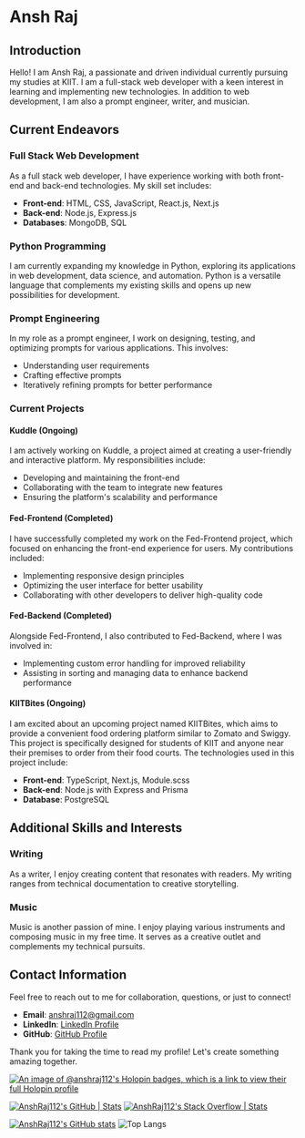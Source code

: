 # Ansh Raj

## Introduction
Hello! I am Ansh Raj, a passionate and driven individual currently pursuing my studies at KIIT. I am a full-stack web developer with a keen interest in learning and implementing new technologies. In addition to web development, I am also a prompt engineer, writer, and musician.

## Current Endeavors

### Full Stack Web Development
As a full stack web developer, I have experience working with both front-end and back-end technologies. My skill set includes:
- **Front-end**: HTML, CSS, JavaScript, React.js, Next.js
- **Back-end**: Node.js, Express.js
- **Databases**: MongoDB, SQL

### Python Programming
I am currently expanding my knowledge in Python, exploring its applications in web development, data science, and automation. Python is a versatile language that complements my existing skills and opens up new possibilities for development.

### Prompt Engineering
In my role as a prompt engineer, I work on designing, testing, and optimizing prompts for various applications. This involves:
- Understanding user requirements
- Crafting effective prompts
- Iteratively refining prompts for better performance

### Current Projects

#### Kuddle (Ongoing)
I am actively working on Kuddle, a project aimed at creating a user-friendly and interactive platform. My responsibilities include:
- Developing and maintaining the front-end
- Collaborating with the team to integrate new features
- Ensuring the platform's scalability and performance

#### Fed-Frontend (Completed)
I have successfully completed my work on the Fed-Frontend project, which focused on enhancing the front-end experience for users. My contributions included:
- Implementing responsive design principles
- Optimizing the user interface for better usability
- Collaborating with other developers to deliver high-quality code

#### Fed-Backend (Completed)
Alongside Fed-Frontend, I also contributed to Fed-Backend, where I was involved in:
- Implementing custom error handling for improved reliability
- Assisting in sorting and managing data to enhance backend performance

#### KIITBites (Ongoing)
I am excited about an upcoming project named KIITBites, which aims to provide a convenient food ordering platform similar to Zomato and Swiggy. This project is specifically designed for students of KIIT and anyone near their premises to order from their food courts. The technologies used in this project include:
- **Front-end**: TypeScript, Next.js, Module.scss
- **Back-end**: Node.js with Express and Prisma
- **Database**: PostgreSQL

## Additional Skills and Interests

### Writing
As a writer, I enjoy creating content that resonates with readers. My writing ranges from technical documentation to creative storytelling.

### Music
Music is another passion of mine. I enjoy playing various instruments and composing music in my free time. It serves as a creative outlet and complements my technical pursuits.

## Contact Information
Feel free to reach out to me for collaboration, questions, or just to connect!

- **Email**: anshraj112@gmail.com
- **LinkedIn**: [LinkedIn Profile](https://www.linkedin.com/in/ansh-raj112/)
- **GitHub**: [GitHub Profile](https://github.com/AnshRaj112)

Thank you for taking the time to read my profile! Let's create something amazing together.

[![An image of @anshraj112's Holopin badges, which is a link to view their full Holopin profile](https://holopin.me/anshraj112)](https://holopin.io/@anshraj112)

[![AnshRaj112's GitHub | Stats](https://stats.quine.sh/AnshRaj112/github?theme=dark)](https://quine.sh?utm_source=widgets&utm_campaign=AnshRaj112)      [![AnshRaj112's Stack Overflow | Stats](https://stats.quine.sh/AnshRaj112/stack-overflow?theme=dark)](https://quine.sh?utm_source=widgets&utm_campaign=AnshRaj112)

[![AnshRaj112's GitHub stats](https://github-readme-stats.vercel.app/api?username=AnshRaj112)](https://github.com/AnshRaj112/github-readme-stats)       ![Top Langs](https://github-readme-stats.vercel.app/api/top-langs/?username=AnshRaj112&layout=compact)
